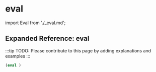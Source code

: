 # eval

import Eval from './_eval.md';

<Eval />

## Expanded Reference: eval

:::tip
TODO: Please contribute to this page by adding explanations and examples
:::

```lisp
(eval )
```
